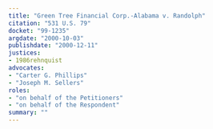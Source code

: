 ```yaml
---
title: "Green Tree Financial Corp.-Alabama v. Randolph"
citation: "531 U.S. 79"
docket: "99-1235"
argdate: "2000-10-03"
publishdate: "2000-12-11"
justices:
- 1986rehnquist
advocates:
- "Carter G. Phillips"
- "Joseph M. Sellers"
roles:
- "on behalf of the Petitioners"
- "on behalf of the Respondent"
summary: ""
---
```


